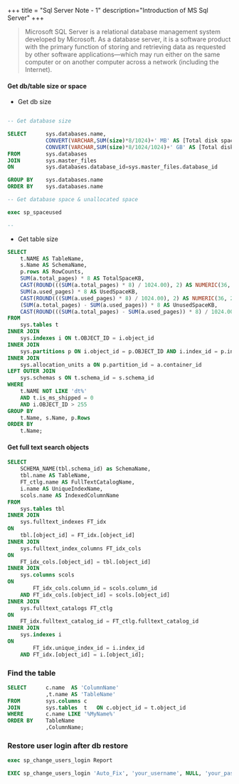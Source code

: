 +++
title = "Sql Server Note - 1"
description="Introduction of MS Sql Server"
+++

> Microsoft SQL Server is a relational database management system developed by Microsoft. As a database server, it is a software product with the primary function of storing and retrieving data as requested by other software applications—which may run either on the same computer or on another computer across a network (including the Internet). 




#### Get db/table size or space 

* Get db size

```sql

-- Get database size 

SELECT      sys.databases.name,  
            CONVERT(VARCHAR,SUM(size)*8/1024)+' MB' AS [Total disk space]  ,
            CONVERT(VARCHAR,SUM(size)*8/1024/1024)+' GB' AS [Total disk space]  
FROM        sys.databases   
JOIN        sys.master_files  
ON          sys.databases.database_id=sys.master_files.database_id  

GROUP BY    sys.databases.name  
ORDER BY    sys.databases.name  

-- Get database space & unallocated space

exec sp_spaceused

-- 

```

* Get table size

```sql
SELECT 
    t.NAME AS TableName,
    s.Name AS SchemaName,
    p.rows AS RowCounts,
    SUM(a.total_pages) * 8 AS TotalSpaceKB, 
    CAST(ROUND(((SUM(a.total_pages) * 8) / 1024.00), 2) AS NUMERIC(36, 2)) AS TotalSpaceMB,
    SUM(a.used_pages) * 8 AS UsedSpaceKB, 
    CAST(ROUND(((SUM(a.used_pages) * 8) / 1024.00), 2) AS NUMERIC(36, 2)) AS UsedSpaceMB, 
    (SUM(a.total_pages) - SUM(a.used_pages)) * 8 AS UnusedSpaceKB,
    CAST(ROUND(((SUM(a.total_pages) - SUM(a.used_pages)) * 8) / 1024.00, 2) AS NUMERIC(36, 2)) AS UnusedSpaceMB
FROM 
    sys.tables t
INNER JOIN      
    sys.indexes i ON t.OBJECT_ID = i.object_id
INNER JOIN 
    sys.partitions p ON i.object_id = p.OBJECT_ID AND i.index_id = p.index_id
INNER JOIN 
    sys.allocation_units a ON p.partition_id = a.container_id
LEFT OUTER JOIN 
    sys.schemas s ON t.schema_id = s.schema_id
WHERE 
    t.NAME NOT LIKE 'dt%' 
    AND t.is_ms_shipped = 0
    AND i.OBJECT_ID > 255 
GROUP BY 
    t.Name, s.Name, p.Rows
ORDER BY 
    t.Name;

```



#### Get full text search objects

```sql
SELECT 
    SCHEMA_NAME(tbl.schema_id) as SchemaName,
    tbl.name AS TableName, 
    FT_ctlg.name AS FullTextCatalogName,
    i.name AS UniqueIndexName,
    scols.name AS IndexedColumnName
FROM 
    sys.tables tbl
INNER JOIN 
    sys.fulltext_indexes FT_idx 
ON 
    tbl.[object_id] = FT_idx.[object_id] 
INNER JOIN 
    sys.fulltext_index_columns FT_idx_cols
ON 
    FT_idx_cols.[object_id] = tbl.[object_id]
INNER JOIN
    sys.columns scols
ON 
        FT_idx_cols.column_id = scols.column_id
    AND FT_idx_cols.[object_id] = scols.[object_id]
INNER JOIN 
    sys.fulltext_catalogs FT_ctlg
ON 
    FT_idx.fulltext_catalog_id = FT_ctlg.fulltext_catalog_id
INNER JOIN 
    sys.indexes i
ON 
        FT_idx.unique_index_id = i.index_id
    AND FT_idx.[object_id] = i.[object_id];

```

### Find the table 


```sql
SELECT      c.name  AS 'ColumnName'
            ,t.name AS 'TableName'
FROM        sys.columns c
JOIN        sys.tables  t   ON c.object_id = t.object_id
WHERE       c.name LIKE '%MyName%'
ORDER BY    TableName
            ,ColumnName;
```



### Restore user login after db restore


```sql
exec sp_change_users_login Report

EXEC sp_change_users_login 'Auto_Fix', 'your_username', NULL, 'your_password';
```